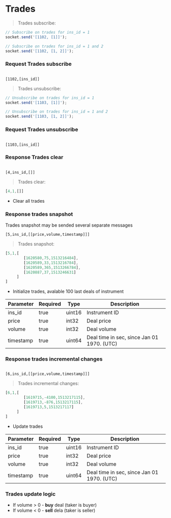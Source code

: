 # Trades

> Trades subscribe:

```javascript
// Subscribe on trades for ins_id = 1
socket.send('[1102, [1]]');

// Subscribe on trades for ins_id = 1 and 2
socket.send('[1102, [1, 2]]');
```

### Request Trades subscribe
<code>
[1102,[ins_id]]
</code>

> Trades unsubscribe:

```javascript
// Unsubscribe on trades for ins_id = 1
socket.send('[1103, [1]]');

// Unsubscribe on trades for ins_id = 1 and 2
socket.send('[1103, [1, 2]]');
```

### Request Trades unsubscribe
<code>
[1103,[ins_id]]
</code>

### Response Trades clear
<code>
[4,ins_id,[]]
</code>

> Trades clear:

```javascript
[4,1,[]]
```

* Clear all trades

### Response trades snapshot
<aside class="notice">
Trades snapshot may be sended several separate messages
</aside>
<code>
[5,ins_id,[[price,volume,timestamp]]]
</code>

> Trades snapshot:

```javascript
[5,1,[
        [1620580,75,1513216484],
        [1620589,33,1513216784],
        [1620589,365,1513266784],
        [1620887,37,1513246631]
     ]
]
```

* Initialize trades, avalable 100 last deals of instrument

Parameter | Required | Type | Description
--------- | ------- | ----- | -----------
ins_id | true | uint16 | Instrument ID
price | true | int32 | Deal price
volume | true | int32 | Deal volume
timestamp | true | uint64 | Deal time in sec, since Jan 01 1970. (UTC) 



### Response trades incremental changes
<code>
[6,ins_id,[[price,volume,timestamp]]]
</code>

> Trades incremental changes:

```javascript
[6,1,[
        [1619715,-4100,1513217115],
        [1619713,-876,1513217115],
        [1619713,5,1513217117]
     ]
]
```
* Update trades

Parameter | Required | Type | Description
--------- | ------- | ----- | -----------
ins_id | true | uint16 | Instrument ID
price | true | int32 | Deal price
volume | true | int32 | Deal volume
timestamp | true | uint64 | Deal time in sec, since Jan 01 1970. (UTC)


### Trades update logic 

* If volume > 0 - **buy** deal (taker is buyer)
* If volume < 0 - **sell** dela (taker is seller)
